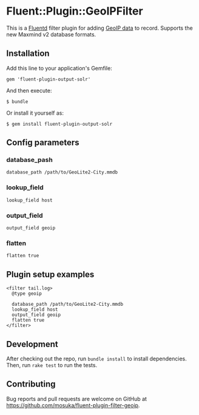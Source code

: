 # Fluent::Plugin::GeoIPFilter

This is a [Fluentd](http://fluentd.org/) filter plugin for adding [GeoIP data](http://dev.maxmind.com/geoip/geoip2/geolite2/) to record. Supports the new Maxmind v2 database formats.

## Installation

Add this line to your application's Gemfile:

```
gem 'fluent-plugin-output-solr'
```

And then execute:

    $ bundle

Or install it yourself as:

    $ gem install fluent-plugin-output-solr

## Config parameters

### database_pash

```
database_path /path/to/GeoLite2-City.mmdb
```

### lookup_field

```
lookup_field host
```

### output_field

```
output_field geoip
```

### flatten

```
flatten true
```

## Plugin setup examples

```
<filter tail.log>
  @type geoip

  database_path /path/to/GeoLite2-City.mmdb
  lookup_field host
  output_field geoip
  flatten true
</filter>
```

## Development

After checking out the repo, run `bundle install` to install dependencies. Then, run `rake test` to run the tests.

## Contributing

Bug reports and pull requests are welcome on GitHub at https://github.com/mosuka/fluent-plugin-filter-geoip.

